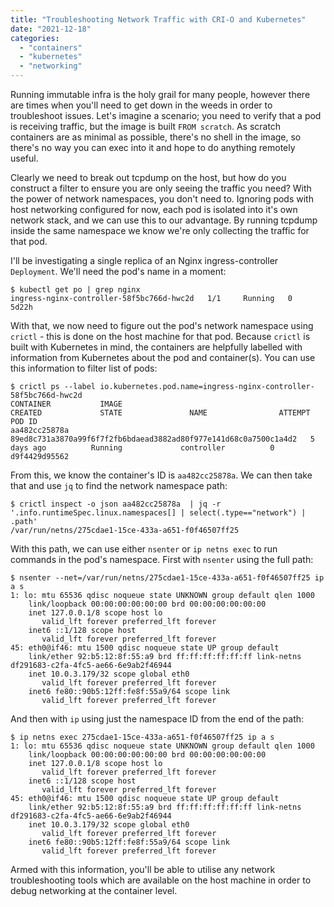 ```yaml
---
title: "Troubleshooting Network Traffic with CRI-O and Kubernetes"
date: "2021-12-18"
categories: 
  - "containers"
  - "kubernetes"
  - "networking"
---
```


Running immutable infra is the holy grail for many people, however there are times when you'll need to get down in the weeds in order to troubleshoot issues. Let's imagine a scenario; you need to verify that a pod is receiving traffic, but the image is built `FROM scratch`. As scratch containers are as minimal as possible, there's no shell in the image, so there's no way you can exec into it and hope to do anything remotely useful.

Clearly we need to break out tcpdump on the host, but how do you construct a filter to ensure you are only seeing the traffic you need? With the power of network namespaces, you don't need to. Ignoring pods with host networking configured for now, each pod is isolated into it's own network stack, and we can use this to our advantage. By running tcpdump inside the same namespace we know we're only collecting the traffic for that pod.

I'll be investigating a single replica of an Nginx ingress-controller `Deployment`. We'll need the pod's name in a moment:

```
$ kubectl get po | grep nginx
ingress-nginx-controller-58f5bc766d-hwc2d   1/1     Running   0              5d22h
```

With that, we now need to figure out the pod's network namespace using `crictl` - this is done on the host machine for that pod. Because `crictl` is built with Kubernetes in mind, the containers are helpfully labelled with information from Kubernetes about the pod and container(s). You can use this information to filter list of pods:

```
$ crictl ps --label io.kubernetes.pod.name=ingress-nginx-controller-58f5bc766d-hwc2d
CONTAINER           IMAGE                                                              CREATED             STATE               NAME                ATTEMPT             POD ID
aa482cc25878a       89ed8c731a3870a99f6f7f2fb6bdaead3882ad80f977e141d68c0a7500c1a4d2   5 days ago          Running             controller          0                   d9f4429d95562
```

From this, we know the container's ID is `aa482cc25878a`. We can then take that and use `jq` to find the network namespace path:

```
$ crictl inspect -o json aa482cc25878a  | jq -r '.info.runtimeSpec.linux.namespaces[] | select(.type=="network") | .path'
/var/run/netns/275cdae1-15ce-433a-a651-f0f46507ff25
```

With this path, we can use either `nsenter` or `ip netns exec` to run commands in the pod's namespace. First with `nsenter` using the full path:

```
$ nsenter --net=/var/run/netns/275cdae1-15ce-433a-a651-f0f46507ff25 ip a s
1: lo: mtu 65536 qdisc noqueue state UNKNOWN group default qlen 1000
    link/loopback 00:00:00:00:00:00 brd 00:00:00:00:00:00
    inet 127.0.0.1/8 scope host lo
       valid_lft forever preferred_lft forever
    inet6 ::1/128 scope host
       valid_lft forever preferred_lft forever
45: eth0@if46: mtu 1500 qdisc noqueue state UP group default
    link/ether 92:b5:12:8f:55:a9 brd ff:ff:ff:ff:ff:ff link-netns df291683-c2fa-4fc5-ae66-6e9ab2f46944
    inet 10.0.3.179/32 scope global eth0
       valid_lft forever preferred_lft forever
    inet6 fe80::90b5:12ff:fe8f:55a9/64 scope link
       valid_lft forever preferred_lft forever
```

And then with `ip` using just the namespace ID from the end of the path:

```
$ ip netns exec 275cdae1-15ce-433a-a651-f0f46507ff25 ip a s
1: lo: mtu 65536 qdisc noqueue state UNKNOWN group default qlen 1000
    link/loopback 00:00:00:00:00:00 brd 00:00:00:00:00:00
    inet 127.0.0.1/8 scope host lo
       valid_lft forever preferred_lft forever
    inet6 ::1/128 scope host
       valid_lft forever preferred_lft forever
45: eth0@if46: mtu 1500 qdisc noqueue state UP group default
    link/ether 92:b5:12:8f:55:a9 brd ff:ff:ff:ff:ff:ff link-netns df291683-c2fa-4fc5-ae66-6e9ab2f46944
    inet 10.0.3.179/32 scope global eth0
       valid_lft forever preferred_lft forever
    inet6 fe80::90b5:12ff:fe8f:55a9/64 scope link
       valid_lft forever preferred_lft forever
```

Armed with this information, you'll be able to utilise any network troubleshooting tools which are available on the host machine in order to debug networking at the container level.
